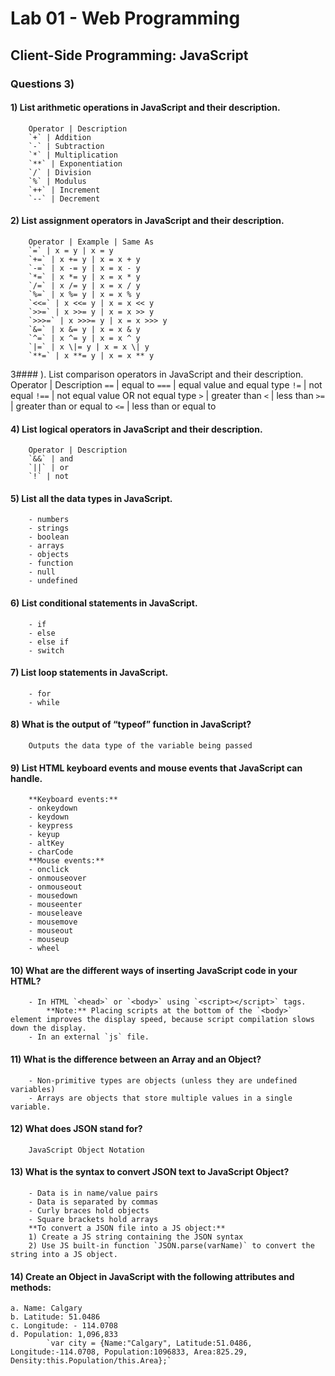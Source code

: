 # Lab 01 - Web Programming
## Client-Side Programming: JavaScript	
### Questions 3)

#### 1) List arithmetic operations in JavaScript and their description.
		Operator | Description
		`+` | Addition
		`-` | Subtraction
		`*` | Multiplication
		`**` | Exponentiation
		`/` | Division
		`%` | Modulus
		`++` | Increment
		`--` | Decrement

#### 2) List assignment operators in JavaScript and their description.
		Operator | Example | Same As
		`=` | x = y | x = y
		`+=` | x += y | x = x + y
		`-=` | x -= y | x = x - y
		`*=` | x *= y | x = x * y
		`/=` | x /= y | x = x / y
		`%=` | x %= y | x = x % y
		`<<=` | x <<= y | x = x << y
		`>>=` | x >>= y | x = x >> y
		`>>>=` | x >>>= y | x = x >>> y
		`&=` | x &= y | x = x & y
		`^=` | x ^= y | x = x ^ y
		`|=` | x \|= y | x = x \| y
		`**=` | x **= y | x = x ** y

3#### ). List comparison operators in JavaScript and their description.
		Operator | Description
		`==` | equal to
		`===` | equal value and equal type
		`!=` | not equal
		`!==` | not equal value OR not equal type
		`>` | greater than
		`<` | less than
		`>=` | greater than or equal to
		`<=` | less than or equal to

#### 4) List logical operators in JavaScript and their description.
		Operator | Description
		`&&` | and
		`||` | or
		`!` | not

#### 5) List all the data types in JavaScript.
		- numbers
		- strings
		- boolean
		- arrays
		- objects
		- function
		- null
		- undefined

#### 6) List conditional statements in JavaScript.
		- if
		- else
		- else if
		- switch

#### 7) List loop statements in JavaScript.
		- for
		- while

#### 8) What is the output of “typeof” function in JavaScript?
		Outputs the data type of the variable being passed

#### 9) List HTML keyboard events and mouse events that JavaScript can handle.
		**Keyboard events:**
		- onkeydown
		- keydown
		- keypress
		- keyup
		- altKey
		- charCode
		**Mouse events:**
		- onclick
		- onmouseover
		- onmouseout
		- mousedown
		- mouseenter
		- mouseleave
		- mousemove
		- mouseout
		- mouseup
		- wheel

#### 10) What are the different ways of inserting JavaScript code in your HTML?
		- In HTML `<head>` or `<body>` using `<script></script>` tags.
			**Note:** Placing scripts at the bottom of the `<body>` element improves the display speed, because script compilation slows down the display.
		- In an external `js` file.

#### 11) What is the difference between an Array and an Object?
		- Non-primitive types are objects (unless they are undefined variables)
		- Arrays are objects that store multiple values in a single variable.

#### 12) What does JSON stand for?
		JavaScript Object Notation

#### 13) What is the syntax to convert JSON text to JavaScript Object?
		- Data is in name/value pairs
		- Data is separated by commas
		- Curly braces hold objects
		- Square brackets hold arrays
		**To convert a JSON file into a JS object:**
		1) Create a JS string containing the JSON syntax
		2) Use JS built-in function `JSON.parse(varName)` to convert the string into a JS object.

#### 14) Create an Object in JavaScript with the following attributes and methods:
	a. Name: Calgary
	b. Latitude: 51.0486
	c. Longitude: - 114.0708
	d. Population: 1,096,833
			`var city = {Name:"Calgary", Latitude:51.0486, Longitude:-114.0708, Population:1096833, Area:825.29, Density:this.Population/this.Area};`
